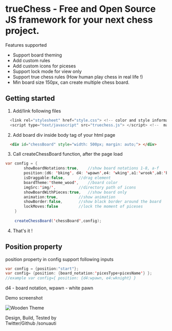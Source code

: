 # trueChess - Free and Open Source JS framework for your next chess project.

Features supported
- Support board theming
- Add custom rules
- Add custom icons for piceses 
- Support lock mode for view only
- Support true chess rules (How human play chess in real life !)
- Min board size 150px, can create multiple chess board.


## Getting started

1.  Add/link following files
```java
  <link rel="stylesheet" href="style.css"> <!-- color and style information -->
  <script type="text/javascript" src="truechess.js"> </script> <!--  main js file -->
```

2.  Add board div inside body tag of your html page

```html
  <div id="chessBoard" style="width: 500px; margin: auto;"> </div>
```

3.  Call createChessBoard function, after the page load

```java
var config = {
		showBoardNotations:true,	//show board notations 1-8, a-f
		position:{d6: 'bking', d4: 'wpawn',e4: 'wking',a1:'wrook',a8:'brook'}, // either "start" or position object
		isDraggable:false,		//drag element			
		boardTheme:'theme_wood',	//board color
		imgSrc:'img/',			//directory path of icons
		showBoardWithPieces:true,	//show board only
		animation:true, 		//show animation 
		showBorder:false,		//show black border around the board
		lockMoves:false			//lock the moment of piceses
	}
		
	createChessBoard('chessBoard',config);
 ```
 
4.  That's it !

## Position property

position property in config support following inputs

```java
var config = {position:"start"};
var config= {position: {board_notation:'picesType+picesName'} };
//example var config={ position: {d4:wpawn, e4:wknight} }
```
	
d4 - board notation, wpawn  - white pawn



Demo screenshot

![Wooden Theme](https://github.com/sonuauti/trueChess/blob/main/examples/screenshot.png)


Design, Build, Tested by   
Twitter/Github /sonuauti
